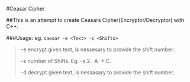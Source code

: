 #Ceasar Cipher

##This is an attempt to create Ceasars Cipher(Encryptor/Decryptor) with C++.

###Usage: eg. `caesar -e <Text> -s <Shifts>`
>
> -e encrypt given text, is nessesary to provide the shift number.
>
> -s number of Shifts. Eg. -s 2.. A -> C.
>
> -d decrypt given text, is nessasary to provide the shift number.


